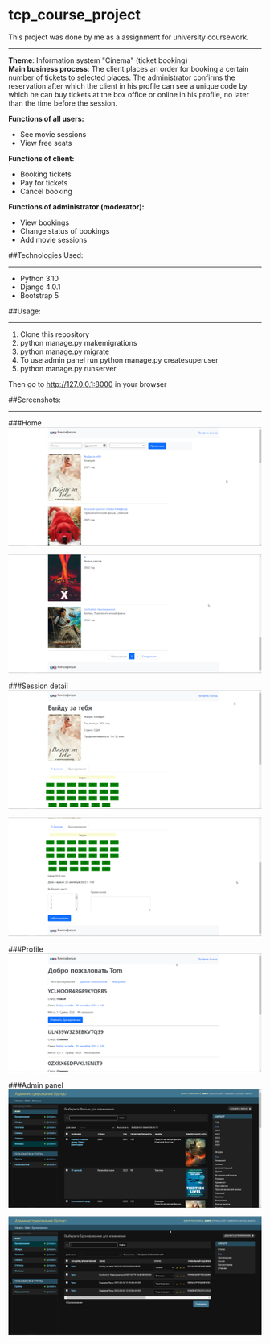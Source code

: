 # tcp_course_project
This project was done by me as a assignment for university coursework.
___
**Theme**: Information system "Cinema" (ticket booking)\
**Main business process**: The client places an order for booking
a certain number of tickets to selected places. 
The administrator confirms the reservation after 
which the client in his profile can see a unique code 
by which he can buy tickets at the box office or 
online in his profile, no later than the time before 
the session.

**Functions of all users:**
* See movie sessions
* View free seats

**Functions of client:**
* Booking tickets
* Pay for tickets
* Cancel booking

**Functions of administrator (moderator):**
* View bookings
* Change status of bookings
* Add movie sessions

##Technologies Used:
___
* Python 3.10
* Django 4.0.1
* Bootstrap 5

##Usage:
___
1. Clone this repository
2. python manage.py makemigrations
3. python manage.py migrate
4. To use admin panel run python manage.py createsuperuser
5. python manage.py runserver

Then go to http://127.0.0.1:8000 in your browser

##Screenshots:
___
###Home
![Home page top](screenshots/home1.png)

![Home page bottom](screenshots/home2.png)

###Session detail
![Session page top](screenshots/session_page1.png)

![Session page top](screenshots/session_page2.png)

###Profile
![Profile](screenshots/profile1.png)

###Admin panel
![Admin panel](screenshots/admin1.png)

![Admin panel](screenshots/admin2.png)
